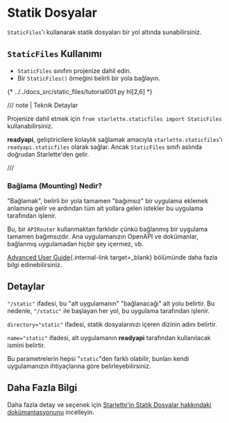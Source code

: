 # Statik Dosyalar

`StaticFiles`'ı kullanarak statik dosyaları bir yol altında sunabilirsiniz.

## `StaticFiles` Kullanımı

* `StaticFiles` sınıfını projenize dahil edin.
* Bir `StaticFiles()` örneğini belirli bir yola bağlayın.

{* ../../docs_src/static_files/tutorial001.py hl[2,6] *}

/// note | Teknik Detaylar

Projenize dahil etmek için `from starlette.staticfiles import StaticFiles` kullanabilirsiniz.

**readyapi**, geliştiricilere kolaylık sağlamak amacıyla `starlette.staticfiles`'ı `readyapi.staticfiles` olarak sağlar. Ancak `StaticFiles` sınıfı aslında doğrudan Starlette'den gelir.

///

### Bağlama (Mounting) Nedir?

"Bağlamak", belirli bir yola tamamen "bağımsız" bir uygulama eklemek anlamına gelir ve ardından tüm alt yollara gelen istekler bu uygulama tarafından işlenir.

Bu, bir `APIRouter` kullanmaktan farklıdır çünkü bağlanmış bir uygulama tamamen bağımsızdır. Ana uygulamanızın OpenAPI ve dokümanlar, bağlanmış uygulamadan hiçbir şey içermez, vb.

[Advanced User Guide](../advanced/index.md){.internal-link target=_blank} bölümünde daha fazla bilgi edinebilirsiniz.

## Detaylar

`"/static"` ifadesi, bu "alt uygulamanın" "bağlanacağı" alt yolu belirtir. Bu nedenle, `"/static"` ile başlayan her yol, bu uygulama tarafından işlenir.

`directory="static"` ifadesi, statik dosyalarınızı içeren dizinin adını belirtir.

`name="static"` ifadesi, alt uygulamanın **readyapi** tarafından kullanılacak ismini belirtir.

Bu parametrelerin hepsi "`static`"den farklı olabilir, bunları kendi uygulamanızın ihtiyaçlarına göre belirleyebilirsiniz.

## Daha Fazla Bilgi

Daha fazla detay ve seçenek için <a href="https://www.starlette.io/staticfiles/" class="external-link" target="_blank">Starlette'in Statik Dosyalar hakkındaki dokümantasyonunu</a> incelleyin.
